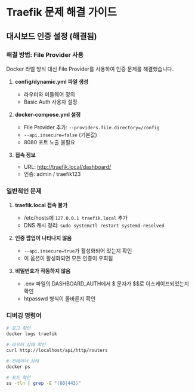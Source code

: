 # Traefik 문제 해결 가이드

## 대시보드 인증 설정 (해결됨)

### 해결 방법: File Provider 사용
Docker 라벨 방식 대신 File Provider를 사용하여 인증 문제를 해결했습니다.

1. **config/dynamic.yml 파일 생성**
   - 라우터와 미들웨어 정의
   - Basic Auth 사용자 설정

2. **docker-compose.yml 설정**
   - File Provider 추가: `--providers.file.directory=/config`
   - `--api.insecure=false` (기본값)
   - 8080 포트 노출 불필요

3. **접속 정보**
   - URL: http://traefik.local/dashboard/
   - 인증: admin / traefik123

### 일반적인 문제

1. **traefik.local 접속 불가**
   - /etc/hosts에 `127.0.0.1 traefik.local` 추가
   - DNS 캐시 정리: `sudo systemctl restart systemd-resolved`

2. **인증 팝업이 나타나지 않음**
   - `--api.insecure=true`가 활성화되어 있는지 확인
   - 이 옵션이 활성화되면 모든 인증이 우회됨

3. **비밀번호가 작동하지 않음**
   - .env 파일의 DASHBOARD_AUTH에서 $ 문자가 $$로 이스케이프되었는지 확인
   - htpasswd 형식이 올바른지 확인

### 디버깅 명령어

```bash
# 로그 확인
docker logs traefik

# 라우터 상태 확인
curl http://localhost/api/http/routers

# 컨테이너 상태
docker ps

# 포트 확인
ss -tln | grep -E "(80|443)"
```